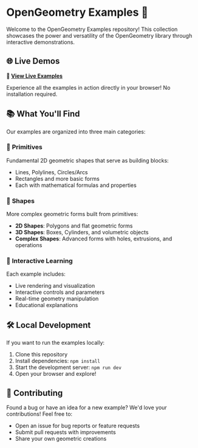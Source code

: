 # OpenGeometry Examples 🔷

Welcome to the OpenGeometry Examples repository! This collection showcases the power and versatility of the OpenGeometry library through interactive demonstrations.

## 🌐 Live Demos

**🚀 [View Live Examples](https://demos.opengeometry.io/src/kernel/)**

Experience all the examples in action directly in your browser! No installation required.

## 📚 What You'll Find

Our examples are organized into three main categories:

### 🔸 **Primitives**
Fundamental 2D geometric shapes that serve as building blocks:
- Lines, Polylines, Circles/Arcs
- Rectangles and more basic forms
- Each with mathematical formulas and properties

### 🔹 **Shapes**
More complex geometric forms built from primitives:
- **2D Shapes**: Polygons and flat geometric forms
- **3D Shapes**: Boxes, Cylinders, and volumetric objects
- **Complex Shapes**: Advanced forms with holes, extrusions, and operations

### 🎯 **Interactive Learning**
Each example includes:
- Live rendering and visualization
- Interactive controls and parameters
- Real-time geometry manipulation
- Educational explanations

## 🛠 Local Development

If you want to run the examples locally:

1. Clone this repository
2. Install dependencies: `npm install`
3. Start the development server: `npm run dev`
4. Open your browser and explore!

## 🤝 Contributing

Found a bug or have an idea for a new example? We'd love your contributions! Feel free to:
- Open an issue for bug reports or feature requests
- Submit pull requests with improvements
- Share your own geometric creations

<!-- ## 📖 Learn More

- **OpenGeometry Library**: Learn about the core library powering these examples
- **Documentation**: Detailed API references and guides
- **Community**: Join our discussions and share your projects

---

**Happy Geometry Building! 🎨**

*Explore the mathematical beauty of geometry through interactive web experiences.* -->
